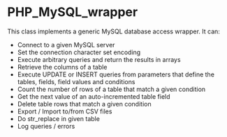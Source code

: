 PHP_MySQL_wrapper
=================

This class implements a generic MySQL database access wrapper. 
It can: 
- Connect to a given MySQL server
- Set the connection character set encoding
- Execute arbitrary queries and return the results in arrays
- Retrieve the columns of a table
- Execute UPDATE or INSERT queries from parameters that define the tables, fields, field values and conditions
- Count the number of rows of a table that match a given condition
- Get the next value of an auto-incremented table field
- Delete table rows that match a given condition
- Export / Import to/from CSV files
- Do str_replace in given table
- Log queries / errors
